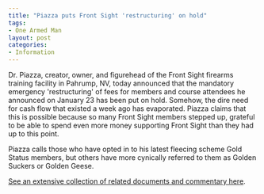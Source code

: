 ```yaml
---
title: "Piazza puts Front Sight 'restructuring' on hold"
tags:
- One Armed Man
layout: post
categories:
- Information
---
```


Dr. Piazza, creator, owner, and figurehead of the Front Sight firearms training facility in Pahrump, NV, today announced that the mandatory emergency 'restructuring' of fees for members and course attendees he announced on January 23 has been put on hold. Somehow, the dire need for cash flow that existed a week ago has evaporated. Piazza claims that this is possible because so many Front Sight members stepped up, grateful to be able to spend even more money supporting Front Sight than they had up to this point.

Piazza calls those who have opted in to his latest fleecing scheme Gold Status members, but others have more cynically referred to them as Golden Suckers or Golden Geese.

[See an extensive collection of related documents and commentary here](https://www.trigger-treat.com/20220123-front-sight-restructuring/).